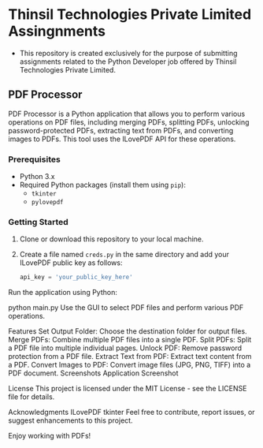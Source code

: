 # Thinsil Technologies Private Limited Assingnments
* This repository is created exclusively for the purpose of submitting assignments related to the Python Developer job offered by Thinsil Technologies Private Limited.
## PDF Processor

PDF Processor is a Python application that allows you to perform various operations on PDF files, including merging PDFs, splitting PDFs, unlocking password-protected PDFs, extracting text from PDFs, and converting images to PDFs. This tool uses the ILovePDF API for these operations.

### Prerequisites

- Python 3.x
- Required Python packages (install them using `pip`):
  - `tkinter`
  - `pylovepdf`

### Getting Started

1. Clone or download this repository to your local machine.

2. Create a file named `creds.py` in the same directory and add your ILovePDF public key as follows:

   ``` python
   api_key = 'your_public_key_here'
Run the application using Python:


python main.py
Use the GUI to select PDF files and perform various PDF operations.

Features
Set Output Folder: Choose the destination folder for output files.
Merge PDFs: Combine multiple PDF files into a single PDF.
Split PDFs: Split a PDF file into multiple individual pages.
Unlock PDF: Remove password protection from a PDF file.
Extract Text from PDF: Extract text content from a PDF.
Convert Images to PDF: Convert image files (JPG, PNG, TIFF) into a PDF document.
Screenshots
Application Screenshot

License
This project is licensed under the MIT License - see the LICENSE file for details.

Acknowledgments
ILovePDF
tkinter
Feel free to contribute, report issues, or suggest enhancements to this project.

Enjoy working with PDFs!
